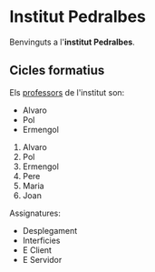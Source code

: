 # Institut Pedralbes
Benvinguts a l'**institut Pedralbes**.
## Cicles formatius 
Els [professors](https://www.institutpedralbes.cat/) de l'institut son:
- Alvaro
- Pol
- Ermengol

1. Alvaro
2. Pol
3. Ermengol
4. Pere
5. Maria
6. Joan

Assignatures:
- Desplegament
- Interficies
- E Client
- E Servidor
